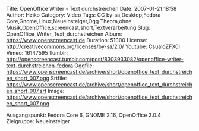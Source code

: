 Title: OpenOffice Writer - Text durchstreichen
Date: 2007-01-21 18:58
Author: Heiko
Category: Video
Tags: CC by-sa,Desktop,Fedora Core,Gnome,Linux,Neueinsteiger,Ogg Theora,ohne Musik,OpenOffice,screencast,short,Textverarbeitung
Slug: OpenOffice_Writer_Text_durchstreichen
Album: https://www.openscreencast.de
Duration: 51000
License: http://creativecommons.org/licenses/by-sa/2.0/
Youtube: CsualqZFX0I
Vimeo: 16147595
Tumblr: http://openscreencast.tumblr.com/post/8303933082/openoffice-writer-text-durchstreichen-fedora
Oggfile: https://www.openscreencast.de/archive/short/openoffice_text_durchstreichen_short_007.ogg
Srtfile: https://www.openscreencast.de/archive/short/openoffice_text_durchstreichen_short_007.srt
Image: https://www.openscreencast.de/archive/short/openoffice_text_durchstreichen_short_007.png

Ausgangspunkt: Fedora Core 6, GNOME 2.16, OpenOffice 2.0.4  
Zielgruppe: Neueinsteiger  

